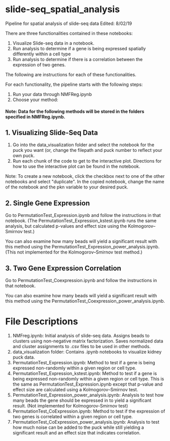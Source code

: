 # slide-seq_spatial_analysis
Pipeline for spatial analysis of slide-seq data
Edited: 8/02/19<br>

There are three functionalities contained in these notebooks:
1. Visualize Slide-seq data in a notebook.
2. Run analysis to determine if a gene is being expressed spatially differently within a cell type
3. Run analysis to determine if there is a correlation between the expression of two genes. 

The following are instructions for each of these functionalities. 

For each functionality, the pipeline starts with the following steps: 

1. Run your data through NMFReg.ipynb
2. Choose your method:

#### Note: Data for the following methods will be stored in the folders specified in NMFReg.ipynb.

## 1. Visualizing Slide-Seq Data

1. Go into the data_visualization folder and select the notebook for the puck you want (or, change the filepath and puck number to reflect your own puck. 
2. Run each chunk of the code to get to the interactive plot. Directions for how to use the interactive plot can be found in the notebook. 

Note: To create a new notebook, click the checkbox next to one of the other notebooks and select "duplicate". In the copied notebook, change the name of the notebook and the pkn variable to your desired puck. 

## 2. Single Gene Expression

Go to PermutationTest_Expression.ipynb and follow the instructions in that notebook. 
(The PermutationTest_Expression_kstest.ipynb runs the same analysis, but calculated p-values and effect size using the Kolmogorov–Smirnov test.)

You can also examine how many beads will yield a significant result with this method using the PermutationTest_Expression_power_analysis.ipynb. (This not implemented for the Kolmogorov–Smirnov test method.)

## 3. Two Gene Expression Correlation

Go to PermutationTest_Coexpression.ipynb and follow the instructions in that notebook.

You can also examine how many beads will yield a significant result with this method using the PermutationTest_Coexpression_power_analysis.ipynb.

# File Descriptions

1. NMFreg.ipynb: Initial analysis of slide-seq data. Assigns beads to clusters using non-negative matrix factorization. Saves normalized data and cluster assignments to .csv files to be used in other methods. 
2. data_visualization folder: Contains .ipynb notebooks to visualize kidney puck data.
3. PermutationTest_Expression.ipynb: Method to test if a gene is being expressed non-randomly within a given region or cell type.
4. PermutationTest_Expression_kstest.ipynb: Method to test if a gene is being expressed non-randomly within a given region or cell type. This is the same as PermutationTest_Expression.ipynb except that p-value and effect size are calculated using a Kolmogorov–Smirnov test.
5. PermutationTest_Expression_power_analysis.ipynb: Analysis to test how many beads the gene should be expressed in to yield a significant result. (Not implemented for Kolmogorov-Smirnov test)
6. PermutationTest_CoExpression.ipynb: Method to test if the expression of two genes is correlated within a given region or cell type.
7. PermutationTest_CoExpression_power_analysis.ipynb: Analysis to test how much noise can be added to the puck while still yielding a significant result and an effect size that indicates correlation. 
